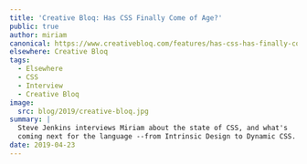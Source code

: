 ```yaml
---
title: 'Creative Bloq: Has CSS Finally Come of Age?'
public: true
author: miriam
canonical: https://www.creativebloq.com/features/has-css-has-finally-come-of-age
elsewhere: Creative Bloq
tags:
  - Elsewhere
  - CSS
  - Interview
  - Creative Bloq
image:
  src: blog/2019/creative-bloq.jpg
summary: |
  Steve Jenkins interviews Miriam about the state of CSS, and what's
  coming next for the language --from Intrinsic Design to Dynamic CSS.
date: 2019-04-23
---
```



